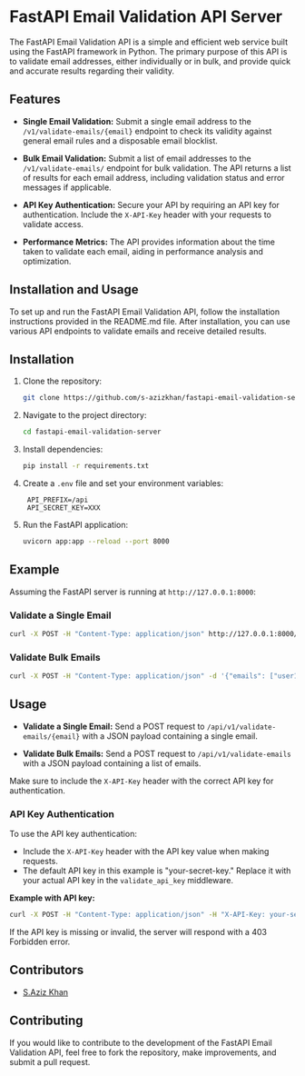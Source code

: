 # FastAPI Email Validation API Server

The FastAPI Email Validation API is a simple and efficient web service built using the FastAPI framework in Python. The primary purpose of this API is to validate email addresses, either individually or in bulk, and provide quick and accurate results regarding their validity.

## Features

- **Single Email Validation:** Submit a single email address to the `/v1/validate-emails/{email}` endpoint to check its validity against general email rules and a disposable email blocklist.

- **Bulk Email Validation:** Submit a list of email addresses to the `/v1/validate-emails/` endpoint for bulk validation. The API returns a list of results for each email address, including validation status and error messages if applicable.

- **API Key Authentication:** Secure your API by requiring an API key for authentication. Include the `X-API-Key` header with your requests to validate access.

- **Performance Metrics:** The API provides information about the time taken to validate each email, aiding in performance analysis and optimization.

## Installation and Usage

To set up and run the FastAPI Email Validation API, follow the installation instructions provided in the README.md file. After installation, you can use various API endpoints to validate emails and receive detailed results.

## Installation

1. Clone the repository:

   ```bash
   git clone https://github.com/s-azizkhan/fastapi-email-validation-server.git
   ```

2. Navigate to the project directory:

   ```bash
   cd fastapi-email-validation-server
   ```

3. Install dependencies:

   ```bash
   pip install -r requirements.txt
   ```

4. Create a `.env` file and set your environment variables:

   ```dotenv
    API_PREFIX=/api
    API_SECRET_KEY=XXX
   ```

5. Run the FastAPI application:

   ```bash
   uvicorn app:app --reload --port 8000
   ```

## Example

Assuming the FastAPI server is running at `http://127.0.0.1:8000`:

### Validate a Single Email

```bash
curl -X POST -H "Content-Type: application/json" http://127.0.0.1:8000/api/v1/validate-emails/user@example.com
```

### Validate Bulk Emails

```bash
curl -X POST -H "Content-Type: application/json" -d '{"emails": ["user1@example.com", "user2@example.com"]}' http://127.0.0.1:8000/api/v1/validate-emails
```

## Usage

- **Validate a Single Email:** Send a POST request to `/api/v1/validate-emails/{email}` with a JSON payload containing a single email.

- **Validate Bulk Emails:** Send a POST request to `/api/v1/validate-emails` with a JSON payload containing a list of emails.

Make sure to include the `X-API-Key` header with the correct API key for authentication.

### API Key Authentication

To use the API key authentication:

- Include the `X-API-Key` header with the API key value when making requests.
- The default API key in this example is "your-secret-key." Replace it with your actual API key in the `validate_api_key` middleware.

**Example with API key:**

```bash
curl -X POST -H "Content-Type: application/json" -H "X-API-Key: your-secret-key" http://127.0.0.1:8000/api/v1/validate-emails/user@example.com
```

If the API key is missing or invalid, the server will respond with a 403 Forbidden error.

## Contributors

- [S.Aziz Khan](https://github.com/s-azizkhan)

## Contributing

If you would like to contribute to the development of the FastAPI Email Validation API, feel free to fork the repository, make improvements, and submit a pull request.
